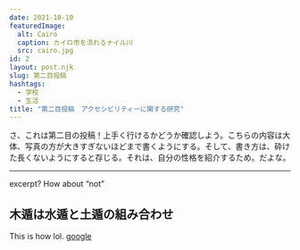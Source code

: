 ```yaml
---
date: 2021-10-10
featuredImage:
  alt: Cairo
  caption: カイロ市を流れるナイル川
  src: cairo.jpg
id: 2
layout: post.njk
slug: 第二目投稿
hashtags:
  - 学校
  - 生活
title: "第二目投稿　アクセシビリティーに関する研究"
---
```

さ、これは第二目の投稿！上手く行けるかどうか確認しよう。こちらの内容は大体、写真の方が大きすぎないほどまで書くようにする。そして、書き方は、砕けた長くないようにすると存じる。それは、自分の性格を紹介するため。だよな。

---

<span lang="en-US">excerpt? How about <q cite="Obama">not</q></span>

## 木遁は水遁と土遁の組み合わせ

This is how lol. [google](https://google.com)
